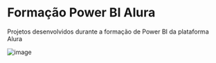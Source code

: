 # Formação Power BI Alura
Projetos desenvolvidos durante a formação de Power BI da plataforma Alura

![image](https://user-images.githubusercontent.com/128874237/228070868-12773585-65dc-4784-93c0-134483388827.png)
